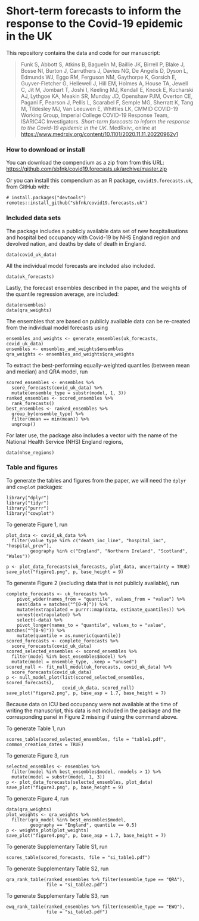 
<!-- README.md is generated from README.Rmd. Please edit that file -->

Short-term forecasts to inform the response to the Covid-19 epidemic in the UK
==============================================================================

This repository contains the data and code for our manuscript:

> Funk S, Abbott S, Atkins B, Baguelin M, Baillie JK, Birrell P, Blake
> J, Bosse NI, Burton J, Carruthers J, Davies NG, De Angelis D, Dyson L,
> Edmunds WJ, Eggo RM, Ferguson NM, Gaythorpe K, Gorsich E,
> Guyver-Fletcher G, Hellewell J, Hill EM, Holmes A, House TA, Jewell C,
> Jit M, Jombart T, Joshi I, Keeling MJ, Kendall E, Knock E, Kucharski
> AJ, Lythgoe KA, Meakin SR, Munday JD, Openshaw PJM, Overton CE, Pagani
> F, Pearson J, Pellis L, Scarabel F, Semple MG, Sherratt K, Tang M,
> Tildesley MJ, Van Leeuwen E, Whittles LK, CMMID COVID-19 Working
> Group, Imperial College COVID-19 Response Team, ISARIC4C
> Investigators. *Short-term forecasts to inform the response to the
> Covid-19 epidemic in the UK*. MedRxiv:, online at
> <a href="https://www.medrxiv.org/content/10.1101/2020.11.11.20220962v1" class="uri">https://www.medrxiv.org/content/10.1101/2020.11.11.20220962v1</a>

### How to download or install

You can download the compendium as a zip from from this URL:
<a href="https://github.com/sbfnk/covid19.forecasts.uk/archive/master.zip" class="uri">https://github.com/sbfnk/covid19.forecasts.uk/archive/master.zip</a>

Or you can install this compendium as an R package,
`covid19.forecasts.uk`, from GitHub with:

    # install.packages("devtools")
    remotes::install_github("sbfnk/covid19.forecasts.uk")

### Included data sets

The package includes a publicly available data set of new
hospitalisations and hospital bed occupancy with Covid-19 by NHS England
region and devolved nation, and deaths by date of death in England.

    data(covid_uk_data)

All the individual model forecasts are included also included.

    data(uk_forecasts)

Lastly, the forecast ensembles described in the paper, and the weights
of the quantile regression average, are included:

    data(ensembles)
    data(qra_weights)

The ensembles that are based on publicly available data can be
re-created from the individual model forecasts using

    ensembles_and_weights <- generate_ensembles(uk_forecasts, covid_uk_data)
    ensembles <- ensembles_and_weights$ensembles
    qra_weights <- ensembles_and_weights$qra_weights

To extract the best-performing equally-weighted quantiles (between mean
and median) and QRA model, run

    scored_ensembles <- ensembles %>%
      score_forecasts(covid_uk_data) %>%
      mutate(ensemble_type = substr(model, 1, 3))
    ranked_ensembles <- scored_ensembles %>%
      rank_forecasts()
    best_ensembles <- ranked_ensembles %>%
      group_by(ensemble_type) %>%
      filter(mean == min(mean)) %>%
      ungroup()

For later use, the package also includes a vector with the name of the
National Health Service (NHS) England regions,

    data(nhse_regions)

### Table and figures

To generate the tables and figures from the paper, we will need the
`dplyr` and `cowplot` packages:

    library("dplyr")
    library("tidyr")
    library("purrr")
    library("cowplot")

To generate Figure 1, run

    plot_data <- covid_uk_data %>%
      filter(value_type %in% c("death_inc_line", "hospital_inc", "hospital_prev"),
             geography %in% c("England", "Northern Ireland", "Scotland", "Wales"))

    p <- plot_data_forecasts(uk_forecasts, plot_data, uncertainty = TRUE)
    save_plot("figure1.png", p, base_height = 9)

To generate Figure 2 (excluding data that is not publicly available),
run

    complete_forecasts <- uk_forecasts %>%
        pivot_wider(names_from = "quantile", values_from = "value") %>%
        nest(data = matches("^[0-9]")) %>%
        mutate(extrapolated = purrr::map(data, estimate_quantiles)) %>%
        unnest(extrapolated) %>%
        select(-data) %>%
        pivot_longer(names_to = "quantile", values_to = "value", matches("^[0-9]")) %>%
        mutate(quantile = as.numeric(quantile))
    scored_forecasts <- complete_forecasts %>%
      score_forecasts(covid_uk_data)
    scored_selected_ensembles <- scored_ensembles %>%
      filter(model %in% best_ensembles$model) %>%
      mutate(model = ensemble_type, .keep = "unused")
    scored_null <- fit_null_model(uk_forecasts, covid_uk_data) %>%
      score_forecasts(covid_uk_data)
    p <- null_model_plot(list(scored_selected_ensembles, scored_forecasts), 
                         covid_uk_data, scored_null)
    save_plot("figure2.png", p, base_asp = 1.7, base_height = 7)

Because data on ICU bed occupancy were not available at the time of
writing the manuscript, this data is not included in the package and the
corresponding panel in Figure 2 missing if using the command above.

To generate Table 1, run

    scores_table(scored_selected_ensembles, file = "table1.pdf", common_creation_dates = TRUE)

To generate Figure 3, run

    selected_ensembles <- ensembles %>%
      filter(model %in% best_ensembles$model, nmodels > 1) %>%
      mutate(model = substr(model, 1, 3))
    p <- plot_data_forecasts(selected_ensembles, plot_data)
    save_plot("figure3.png", p, base_height = 9)

To generate Figure 4, run

    data(qra_weights) 
    plot_weights <- qra_weights %>%
      filter(qra_model %in% best_ensembles$model,
             geography == "England", quantile == 0.5)
    p <- weights_plot(plot_weights)
    save_plot("figure4.png", p, base_asp = 1.7, base_height = 7)

To generate Supplementary Table S1, run

    scores_table(scored_forecasts, file = "si_table1.pdf")

To generate Supplementary Table S2, run

    qra_rank_table(ranked_ensembles %>% filter(ensemble_type == "QRA"),
                   file = "si_table2.pdf")

To generate Supplementary Table S3, run

    ewq_rank_table(ranked_ensembles %>% filter(ensemble_type == "EWQ"),
                   file = "si_table3.pdf")
